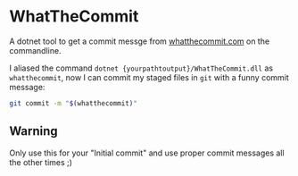 # WhatTheCommit

A dotnet tool to get a commit messge from [whatthecommit.com](http://whatthecommit.com) on the commandline.

I aliased the command `dotnet {yourpathtoutput}/WhatTheCommit.dll` as `whatthecommit`, now I can commit my staged files in `git` with a funny commit message:

```bash
git commit -m "$(whatthecommit)"
```

## Warning

Only use this for your "Initial commit" and use proper commit messages all the other times ;)

